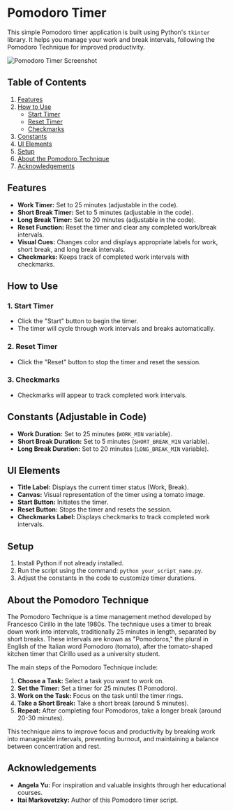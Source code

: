 # Pomodoro Timer

This simple Pomodoro timer application is built using Python's `tkinter` library. It helps you manage your work and break intervals, following the Pomodoro Technique for improved productivity.

![Pomodoro Timer Screenshot](screenshots/pomodoro_screenshot.png)
## Table of Contents

1. [Features](#features)
2. [How to Use](#how-to-use)
   - [Start Timer](#1-start-timer)
   - [Reset Timer](#2-reset-timer)
   - [Checkmarks](#3-checkmarks)
3. [Constants](#constants-adjustable-in-code)
4. [UI Elements](#ui-elements)
5. [Setup](#setup)
6. [About the Pomodoro Technique](#about-the-pomodoro-technique)
7. [Acknowledgements](#acknowledgements)

## Features

- **Work Timer:** Set to 25 minutes (adjustable in the code).
- **Short Break Timer:** Set to 5 minutes (adjustable in the code).
- **Long Break Timer:** Set to 20 minutes (adjustable in the code).
- **Reset Function:** Reset the timer and clear any completed work/break intervals.
- **Visual Cues:** Changes color and displays appropriate labels for work, short break, and long break intervals.
- **Checkmarks:** Keeps track of completed work intervals with checkmarks.

## How to Use

### 1. Start Timer

   - Click the "Start" button to begin the timer.
   - The timer will cycle through work intervals and breaks automatically.

### 2. Reset Timer

   - Click the "Reset" button to stop the timer and reset the session.

### 3. Checkmarks

   - Checkmarks will appear to track completed work intervals.

## Constants (Adjustable in Code)

- **Work Duration:** Set to 25 minutes (`WORK_MIN` variable).
- **Short Break Duration:** Set to 5 minutes (`SHORT_BREAK_MIN` variable).
- **Long Break Duration:** Set to 20 minutes (`LONG_BREAK_MIN` variable).

## UI Elements

- **Title Label:** Displays the current timer status (Work, Break).
- **Canvas:** Visual representation of the timer using a tomato image.
- **Start Button:** Initiates the timer.
- **Reset Button:** Stops the timer and resets the session.
- **Checkmarks Label:** Displays checkmarks to track completed work intervals.

## Setup

1. Install Python if not already installed.
2. Run the script using the command: `python your_script_name.py`.
3. Adjust the constants in the code to customize timer durations.

## About the Pomodoro Technique

The Pomodoro Technique is a time management method developed by Francesco Cirillo in the late 1980s. The technique uses a timer to break down work into intervals, traditionally 25 minutes in length, separated by short breaks. These intervals are known as "Pomodoros," the plural in English of the Italian word Pomodoro (tomato), after the tomato-shaped kitchen timer that Cirillo used as a university student.

The main steps of the Pomodoro Technique include:

1. **Choose a Task:** Select a task you want to work on.
2. **Set the Timer:** Set a timer for 25 minutes (1 Pomodoro).
3. **Work on the Task:** Focus on the task until the timer rings.
4. **Take a Short Break:** Take a short break (around 5 minutes).
5. **Repeat:** After completing four Pomodoros, take a longer break (around 20-30 minutes).

This technique aims to improve focus and productivity by breaking work into manageable intervals, preventing burnout, and maintaining a balance between concentration and rest.

## Acknowledgements

- **Angela Yu:** For inspiration and valuable insights through her educational courses.
- **Itai Markovetzky:** Author of this Pomodoro timer script.
